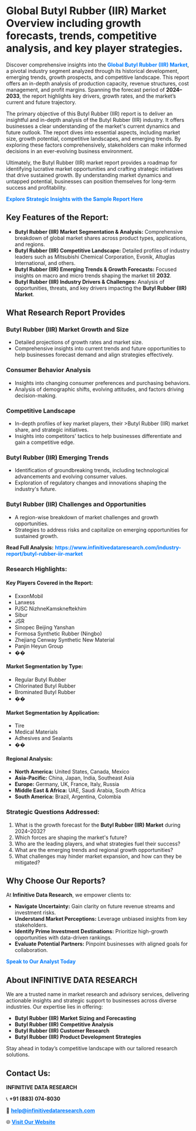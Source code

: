 <h1>Global Butyl Rubber (IIR) Market Overview including growth forecasts, trends, competitive analysis, and key player strategies.</h1>
<p>
Discover comprehensive insights into the 
<a href="https://www.infinitivedataresearch.com/industry-report/butyl-rubber-iir-market" rel="dofollow" style="color: #007BFF; text-decoration: none;"><strong>Global Butyl Rubber (IIR) Market</strong></a>, a pivotal industry segment analyzed through its historical development, emerging trends, growth prospects, and competitive landscape. This report offers an in-depth analysis of production capacity, revenue structures, cost management, and profit margins. Spanning the forecast period of <strong>2024–2033</strong>, the report highlights key drivers, growth rates, and the market’s current and future trajectory.
</p>
<p>
The primary objective of this Butyl Rubber (IIR) report is to deliver an insightful and in-depth analysis of the Butyl Rubber (IIR) industry. It offers businesses a clear understanding of the market's current dynamics and future outlook. The report dives into essential aspects, including market size, growth potential, competitive landscapes, and emerging trends. By exploring these factors comprehensively, stakeholders can make informed decisions in an ever-evolving business environment.
</p>
<p>
Ultimately, the Butyl Rubber (IIR) market report provides a roadmap for identifying lucrative market opportunities and crafting strategic initiatives that drive sustained growth. By understanding market dynamics and untapped potential, businesses can position themselves for long-term success and profitability.
</p>
<p>
<a href="https://www.infinitivedataresearch.com/request-sample/reportId=109855" style="color: #007BFF; text-decoration: none;"><strong>Explore Strategic Insights with the Sample Report Here</strong></a>
</p>

<h2>Key Features of the Report:</h2>
<ul>
<li><strong>Butyl Rubber (IIR) Market Segmentation & Analysis:</strong> Comprehensive breakdown of global market shares across product types, applications, and regions.</li>
<li><strong>Butyl Rubber (IIR) Competitive Landscape:</strong> Detailed profiles of industry leaders such as Mitsubishi Chemical Corporation, Evonik, Altuglas International, and others.</li>
<li><strong>Butyl Rubber (IIR) Emerging Trends & Growth Forecasts:</strong> Focused insights on macro and micro trends shaping the market till <strong>2032</strong>.</li>
<li><strong>Butyl Rubber (IIR) Industry Drivers & Challenges:</strong> Analysis of opportunities, threats, and key drivers impacting the <strong>Butyl Rubber (IIR) Market</strong>.</li>
</ul>

<h2>What Research Report Provides</h2>
<h3>Butyl Rubber (IIR) Market Growth and Size</h3>
<ul>
<li>Detailed projections of growth rates and market size.</li>
<li>Comprehensive insights into current trends and future opportunities to help businesses forecast demand and align strategies effectively.</li>
</ul>

<h3>Consumer Behavior Analysis</h3>
<ul>
<li>Insights into changing consumer preferences and purchasing behaviors.</li>
<li>Analysis of demographic shifts, evolving attitudes, and factors driving decision-making.</li>
</ul>

<h3>Competitive Landscape</h3>
<ul>
<li>In-depth profiles of key market players, their >Butyl Rubber (IIR) market share, and strategic initiatives.</li>
<li>Insights into competitors' tactics to help businesses differentiate and gain a competitive edge.</li>
</ul>

<h3>Butyl Rubber (IIR) Emerging Trends</h3>
<ul>
<li>Identification of groundbreaking trends, including technological advancements and evolving consumer values.</li>
<li>Exploration of regulatory changes and innovations shaping the industry's future.</li>
</ul>

<h3>Butyl Rubber (IIR) Challenges and Opportunities</h3>
<ul>
<li>A region-wise breakdown of market challenges and growth opportunities.</li>
<li>Strategies to address risks and capitalize on emerging opportunities for sustained growth.</li>
</ul>
<p><strong>Read Full Analysis:</strong> <a href="https://www.infinitivedataresearch.com/industry-report/butyl-rubber-iir-market" rel="dofollow" style="color: #007BFF; text-decoration: none;"><strong>https://www.infinitivedataresearch.com/industry-report/butyl-rubber-iir-market</strong></a></p>
<h3>Research Highlights:</h3>
<h4>Key Players Covered in the Report:</h4>
<ul><li>ExxonMobil</li><li>Lanxess</li><li>PJSC NizhneKamskneftekhim</li><li>Sibur</li><li>JSR</li><li>Sinopec Beijing Yanshan</li><li>Formosa Synthetic Rubber (Ningbo)</li><li>Zhejiang Cenway Synthetic New Material</li><li>Panjin Heyun Group</li><li>��</li></ul>
<h4>Market Segmentation by Type:</h4>
<ul><li>Regular Butyl Rubber</li><li>Chlorinated Butyl Rubber</li><li>Brominated Butyl Rubber</li><li>��</li></ul>
<h4>Market Segmentation by Application:</h4>
<ul><li>Tire</li><li>Medical Materials</li><li>Adhesives and Sealants</li><li>��</li></ul>

<h4>Regional Analysis:</h4>
<ul>
<li><strong>North America:</strong> United States, Canada, Mexico</li>
<li><strong>Asia-Pacific:</strong> China, Japan, India, Southeast Asia</li>
<li><strong>Europe:</strong> Germany, UK, France, Italy, Russia</li>
<li><strong>Middle East & Africa:</strong> UAE, Saudi Arabia, South Africa</li>
<li><strong>South America:</strong> Brazil, Argentina, Colombia</li>
</ul>

<h3>Strategic Questions Addressed:</h3>
<ol>
<li>What is the growth forecast for the <strong>Butyl Rubber (IIR) Market</strong> during 2024–2032?</li>
<li>Which forces are shaping the market's future?</li>
<li>Who are the leading players, and what strategies fuel their success?</li>
<li>What are the emerging trends and regional growth opportunities?</li>
<li>What challenges may hinder market expansion, and how can they be mitigated?</li>
</ol>

<h2>Why Choose Our Reports?</h2>
<p>At <strong>Infinitive Data Research</strong>, we empower clients to:</p>
<ul>
<li><strong>Navigate Uncertainty:</strong> Gain clarity on future revenue streams and investment risks.</li>
<li><strong>Understand Market Perceptions:</strong> Leverage unbiased insights from key stakeholders.</li>
<li><strong>Identify Prime Investment Destinations:</strong> Prioritize high-growth opportunities with data-driven rankings.</li>
<li><strong>Evaluate Potential Partners:</strong> Pinpoint businesses with aligned goals for collaboration.</li>
</ul>
<p><a href="https://www.infinitivedataresearch.com/industry-report/butyl-rubber-iir-market" rel="dofollow" style="color: #007BFF; text-decoration: none;"><strong>Speak to Our Analyst Today</strong></a></p>

<h2>About INFINITIVE DATA RESEARCH</h2>
<p>We are a trusted name in market research and advisory services, delivering actionable insights and strategic support to businesses across diverse industries. Our expertise lies in offering:</p>
<ul>
<li><strong>Butyl Rubber (IIR) Market Sizing and Forecasting</strong></li>
<li><strong>Butyl Rubber (IIR) Competitive Analysis</strong></li>
<li><strong>Butyl Rubber (IIR) Customer Research</strong></li>
<li><strong>Butyl Rubber (IIR) Product Development Strategies</strong></li>
</ul>
<p>Stay ahead in today’s competitive landscape with our tailored research solutions.</p>

<h2>Contact Us:</h2>
<p><strong>INFINITIVE DATA RESEARCH</strong></p>
<p>📞 <strong>+91 (883) 074-8030</strong></p>
<p>📧 <strong><a href="mailto:help@infinitivedataresearch.com" style="color: #007BFF;">help@infinitivedataresearch.com</a></strong></p>
<p>🌐 <strong><a href="https://www.infinitivedataresearch.com" rel="dofollow" style="color: #007BFF;">Visit Our Website</a></strong></p>